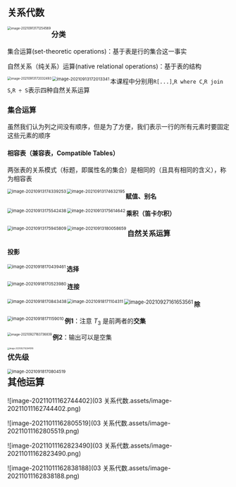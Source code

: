 ## 关系代数

<img src="02.assets/image-20210913171254569.png" align="left" alt="image-20210913171254569" style="zoom:50%;" />

### 分类

集合运算(set-theoretic operations)：基于表是行的集合这一事实

自然关系（纯关系）运算(native relational operations)：基于表的结构

<img src="02.assets/image-20210913172032493.png" align="left" alt="image-20210913172032493" style="zoom:50%;" />

<img src="02.assets/image-20210913172013341.png" align="left" alt="image-20210913172013341" style="zoom:67%;" />

本课程中分别用`R[...]`,`R where C`,`R join S`,`R ÷ S`表示四种自然关系运算

### 集合运算

虽然我们认为列之间没有顺序，但是为了方便，我们表示一行的所有元素时要固定这些元素的顺序

#### 相容表（兼容表，Compatible Tables）

两张表的关系模式（标题，即属性名的集合）是相同的（且具有相同的含义），称为相容表

<img src="02.assets/image-20210913174339253.png" alt="image-20210913174339253" align="left" style="zoom:67%;" />

<img src="02.assets/image-20210913174632195.png" align="left" alt="image-20210913174632195" style="zoom:67%;" />

#### 赋值、别名

<img src="02.assets/image-20210913175542438.png" alt="image-20210913175542438" align="left" style="zoom:67%;" />

<img src="02.assets/image-20210913175614642.png" alt="image-20210913175614642" align="left" style="zoom:67%;" />

#### 乘积（笛卡尔积）

<img src="02.assets/image-20210913175945809.png" alt="image-20210913175945809" align="left" style="zoom:67%;" />

<img src="02.assets/image-20210913180058659.png" align="left" alt="image-20210913180058659" style="zoom:67%;" />

### 自然关系运算

#### 投影

<img src="02.assets/image-20210918170439461.png" alt="image-20210918170439461" align="left" style="zoom:67%;" />



#### 选择

<img src="02.assets/image-20210918170523980.png" alt="image-20210918170523980" align="left" style="zoom:67%;" />



#### 连接

<img src="02.assets/image-20210918170843438.png" align="left" alt="image-20210918170843438" style="zoom:67%;" />

<img src="02.assets/image-20210918171104311.png" align="left" alt="image-20210918171104311" style="zoom:67%;" />

<img src="02.assets/image-20210927161653561.png" align="left" alt="image-20210927161653561" style="zoom:80%;" />

#### 除

<img src="02.assets/image-20210918171159010.png" align="left" alt="image-20210918171159010" style="zoom:67%;" />

**例1**：注意 $T_3$ 是前两者的**交集**

<img src="02.assets/image-20210927163736839.png" align="left" alt="image-20210927163736839" style="zoom:50%;" />

**例2**：输出可以是空集

<img src="02.assets/image-20210927163841918.png" align="left" alt="image-20210927163841918" style="zoom:30%;" />

### 优先级

<img src="02.assets/image-20210918170804519.png" alt="image-20210918170804519" align="left" style="zoom:67%;" />

## 其他运算

![image-20211011162744402](03 关系代数.assets/image-20211011162744402.png)

![image-20211011162805519](03 关系代数.assets/image-20211011162805519.png)

![image-20211011162823490](03 关系代数.assets/image-20211011162823490.png)

![image-20211011162838188](03 关系代数.assets/image-20211011162838188.png)